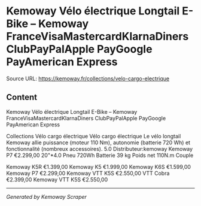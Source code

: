 # Kemoway Vélo électrique Longtail E-Bike – Kemoway FranceVisaMastercardKlarnaDiners ClubPayPalApple PayGoogle PayAmerican Express

Source URL: https://kemoway.fr/collections/velo-cargo-electrique

## Content

Kemoway Vélo électrique Longtail E-Bike – Kemoway FranceVisaMastercardKlarnaDiners ClubPayPalApple PayGoogle PayAmerican Express

Collections Vélo cargo électrique Vélo cargo électrique Le vélo longtail Kemoway allie puissance (moteur 110 Nm), autonomie (batterie 720 Wh) et fonctionnalité (nombreux accessoires). 5.0 Distributeur:kemoway Kemoway P7 €2.299,00 20"*4.0 Pneu 720Wh Batterie 39 kg Poids net 110N.m Couple

Kemoway K5R €1.399,00 Kemoway K5 €1.999,00 Kemoway K6S €1.599,00 Kemoway P7 €2.299,00 Kemoway VTT K5S €2.550,00 VTT Cobra €2.399,00 Kemoway VTT K5S €2.550,00

---
*Generated by Kemoway Scraper*
